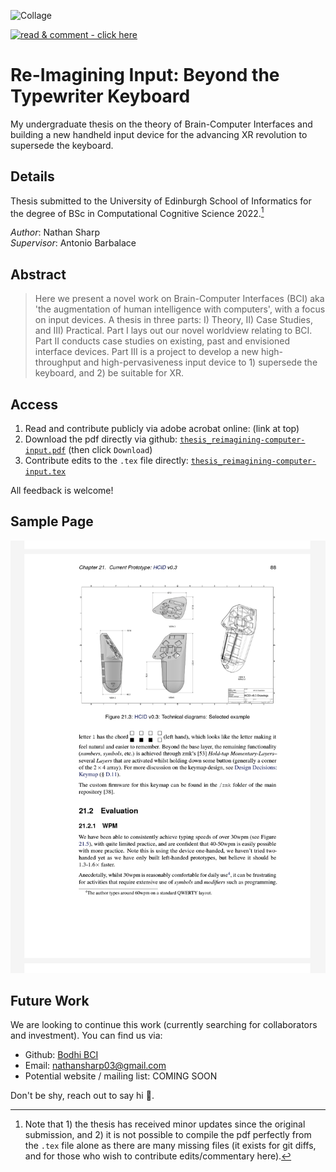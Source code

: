 <!-- TODOs
- [ ] add some emojis!
-->

<!-- Crop to be shorter.. -->
![Collage](images/project_collage1.png?raw=true "Collage of images collected and produced for the thesis")

[![read & comment - click here](https://img.shields.io/badge/read_%26_comment-click_here-EC1C24?style=for-the-badge&logo=Adobe+Acrobat+Reader&logoColor=white)](https://acrobat.adobe.com/link/review?uri=urn:aaid:scds:US:c0905d27-960c-4743-a640-0ed3ea55c4e2 "Read and comment with adobe acrobat (online)")

# Re-Imagining Input: Beyond the Typewriter Keyboard
My undergraduate thesis on the theory of Brain-Computer Interfaces and building a new handheld input device for the advancing XR revolution to supersede the keyboard.

## Details 
Thesis submitted to the University of Edinburgh School of Informatics for the degree of BSc in Computational Cognitive Science 2022.[^1]

[^1]: Note that 1) the thesis has received minor updates since the original submission, and 2) it is not possible to compile the pdf perfectly from the `.tex` file alone as there are many missing files (it exists for git diffs, and for those who wish to contribute edits/commentary here). 

_Author_: Nathan Sharp  
_Supervisor_: Antonio Barbalace

## Abstract
> Here we present a novel work on Brain-Computer Interfaces (BCI) aka 'the augmentation of human intelligence with computers', with a focus on input devices.
> A thesis in three parts: I) Theory, II) Case Studies, and III) Practical.
> Part I lays out our novel worldview relating to BCI.
> Part II conducts case studies on existing, past and envisioned interface devices.
> Part III is a project to develop a new high-throughput and high-pervasiveness input device to 1) supersede the keyboard, and 2) be suitable for XR.
 
## Access 
1. Read and contribute publicly via adobe acrobat online: (link at top)
2. Download the pdf directly via github: [`thesis_reimagining-computer-input.pdf`](thesis_reimagining-computer-input.pdf) (then click `Download`)
3. Contribute edits to the `.tex` file directly: [`thesis_reimagining-computer-input.tex`](thesis_reimagining-computer-input.tex)

All feedback is welcome!

## Sample Page
![Sample Page](images/sample_page1.png?raw=true)

## Future Work
We are looking to continue this work (currently searching for collaborators and investment). You can find  us via:
- Github: [Bodhi BCI](https://github.com/bodhiBCI)
- Email: nathansharp03@gmail.com
- Potential website / mailing list: COMING SOON
 
Don't be shy, reach out to say hi :wave:.
